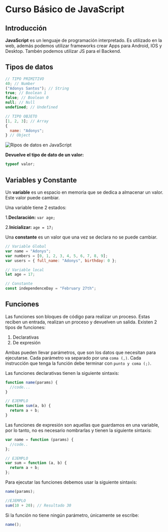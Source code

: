 # Curso Básico de JavaScript

## Introducción

**JavaScript** es un lenguaje de programación interpretado. Es utilizado en la web, además podemos utilizar frameworks crear Apps para Android, IOS y Desktop. Tambén podemos utilizar JS para el Backend.

## Tipos de datos

```js
// TIPO PRIMITIVO
40; // Number
("Adonys Santos"); // String
true; // Boolean 1
false; // Boolean 0
null; // Null
undefined; // Undefined

// TIPO OBJETO
[1, 2, 3]; // Array
{
  name: "Adonys";
} // Object
```

![Ripos de datos en JavaScript](https://static.platzi.com/media/user_upload/CU01112E_1-f9d2b6fc-f60c-4bf4-a61d-6bf9df36b268.jpg)

**Devuelve el tipo de dato de un valor:**

```js
typeof valor;
```

## Variables y Constante

Un **variable** es un espacio en memoria que se dedica a almacenar un valor. Este valor puede cambiar.

Una variable tiene 2 estados:

1.**Declaración:**
`var age;`

2.**Inicializar:**
`age = 17;`

Una **constante** es un valor que una vez se declara no se puede cambiar.

```js
// Variable Global
var name = "Adonys";
var numbers = [0, 1, 2, 3, 4, 5, 6, 7, 8, 9];
var users = { full_name: "Adonys", birthday: 0 };

// Variable local
let age = 17;

// Constante
const independenceDay = "February 27th";
```

## Funciones

Las funciones son bloques de código para realizar un proceso. Estas reciben un entrada, realizan un proceso y devuelven un salida. Existen 2 tipos de funciones:

1. Declarativas
2. De expresión

Ambas pueden llevar parámetros, que son los datos que necesitan para ejecutarse. Cada parámetro va separado por una `coma (,)`. Cada instrucción que tenga la función debe terminar con `punto y coma (;)`.

Las funciones declarativas tienen la siguiente sintaxis:

```js
function name(params) {
  //code...
}

// EJEMPLO
function sum(a, b) {
  return a + b;
}
```

Las funciones de expresión son aquellas que guardamos en una variable, por lo tanto, no es necesario nombrarlas y tienen la siguiente sintaxis:

```js
var name = function (params) {
  //code..
};

// EJEMPLO
var sum = function (a, b) {
  return a + b;
};
```

Para ejecutar las funciones debemos usar la siguiente sintaxis:

```js
name(params);

//EJEMPLO
sum(10 + 20); // Resultado 30
```

Si la función no tiene ningún parámetro, únicamente se escribe:

```js
name();
```

